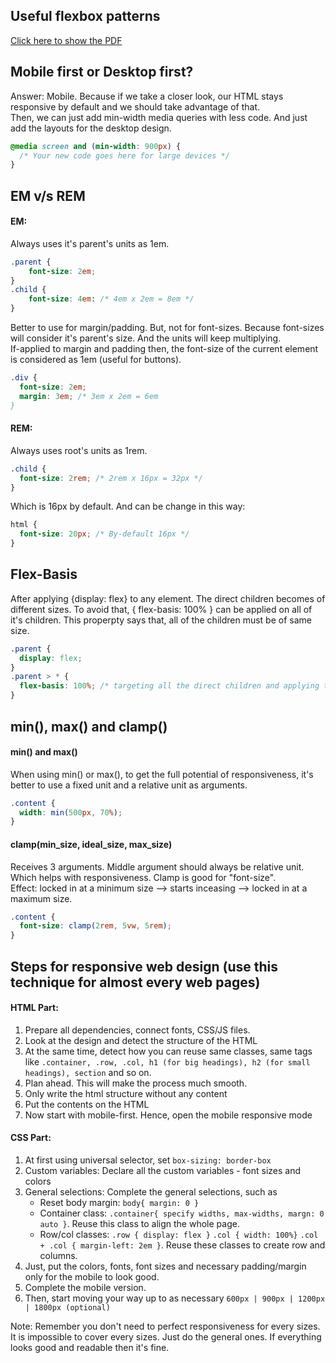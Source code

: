 ## Useful flexbox patterns

[Click here to show the PDF](https://drive.google.com/file/d/1vj-TcRh6YQe9Qd2xlMumffWb2XsiwOuQ/view?usp=sharing)

## Mobile first or Desktop first?

Answer: Mobile. Because if we take a closer look, our HTML stays responsive by default and we should take advantage of that. <br/>
Then, we can just add min-width media queries with less code. And just add the layouts for the desktop design.

```css
@media screen and (min-width: 900px) {
  /* Your new code goes here for large devices */
}
```

## EM v/s REM

#### EM: <br/>

Always uses it's parent's units as 1em.

```css
.parent {
    font-size: 2em;
}
.child {
    font-size: 4em: /* 4em x 2em = 8em */
}
```

Better to use for margin/padding. But, not for font-sizes. Because font-sizes will consider it's parent's size. And the units will keep multiplying. <br/>
If-applied to margin and padding then, the font-size of the current element is considered as 1em (useful for buttons).

```css
.div {
  font-size: 2em;
  margin: 3em; /* 3em x 2em = 6em
}
```

#### REM: <br/>

Always uses root's units as 1rem.

```css
.child {
  font-size: 2rem; /* 2rem x 16px = 32px */
}
```

Which is 16px by default. And can be change in this way:

```css
html {
  font-size: 20px; /* By-default 16px */
}
```

## Flex-Basis

After applying {display: flex} to any element. The direct children becomes of different sizes. To avoid that, { flex-basis: 100% } can be applied on all of it's children. This properpty says that, all of the children must be of same size.

```css
.parent {
  display: flex;
}
.parent > * {
  flex-basis: 100%; /* targeting all the direct children and applying the property to all of them. */
}
```

## min(), max() and clamp()

#### min() and max()

When using min() or max(), to get the full potential of responsiveness, it's better to use a fixed unit and a relative unit as arguments.

```css
.content {
  width: min(500px, 70%);
}
```

#### clamp(min_size, ideal_size, max_size)

Receives 3 arguments. Middle argument should always be relative unit. Which helps with responsiveness. Clamp is good for "font-size". <br/>
Effect: locked in at a minimum size --> starts inceasing --> locked in at a maximum size.

```css
.content {
  font-size: clamp(2rem, 5vw, 5rem);
}
```

## Steps for responsive web design (use this technique for almost every web pages) 
#### HTML Part: 
1. Prepare all dependencies, connect fonts, CSS/JS files.
2. Look at the design and detect the structure of the HTML
3. At the same time, detect how you can reuse same classes, same tags like `.container, .row, .col, h1 (for big headings), h2 (for small headings), section` and so on.
4. Plan ahead. This will make the process much smooth.
5. Only write the html structure without any content
6. Put the contents on the HTML
7. Now start with mobile-first. Hence, open the mobile responsive mode
#### CSS Part:   
1. At first using universal selector, set `box-sizing: border-box`
2. Custom variables: Declare all the custom variables - font sizes and colors
3. General selections: Complete the general selections, such as
   - Reset body margin: `body{ margin: 0 }`
   - Container class: `.container{ specify widths, max-widths, margn: 0 auto }`. Reuse this class to align the whole page.
   - Row/col classes: `.row { display: flex }` `.col { width: 100%}` `.col + .col { margin-left: 2em }`. Reuse these classes to create row and columns.
4. Just, put the colors, fonts, font sizes and necessary padding/margin only for the mobile to look good.
5. Complete the mobile version.
6. Then, start moving your way up to as necessary `600px | 900px | 1200px | 1800px (optional)`

Note: Remember you don't need to perfect responsiveness for every sizes. It is impossible to cover every sizes. Just do the general ones. If everything looks good and readable then it's fine.
